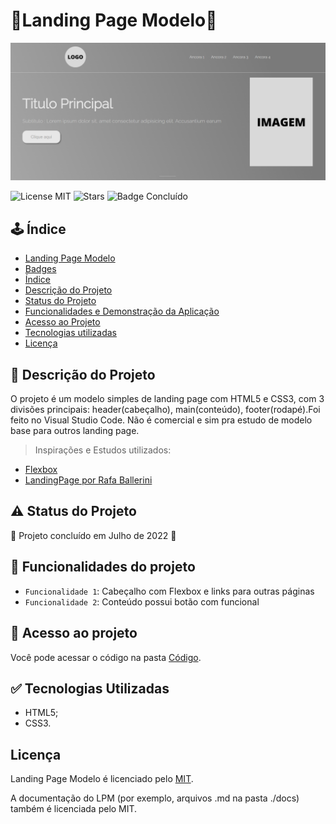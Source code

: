 # 🔵Landing Page Modelo🔵
![Imagem de Capa](c%C3%B3digo/img/CAPA.png)



![License MIT](https://img.shields.io/badge/license-MIT-brightgreen?style=for-the-badge)
![Stars](https://img.shields.io/github/stars/Clousbi/LandingPage?style=for-the-badge)
![Badge Concluído](https://img.shields.io/badge/status-conclu%C3%ADdo-yellow?style=for-the-badge)



## 🕹️ Índice 

* [Landing Page Modelo](#Título-e-Imagem-de-capa)
* [Badges](#badges)
* [Índice](#índice)
* [Descrição do Projeto](#descrição-do-projeto)
* [Status do Projeto](#status-do-Projeto)
* [Funcionalidades e Demonstração da Aplicação](#funcionalidades-e-demonstração-da-aplicação)
* [Acesso ao Projeto](#acesso-ao-projeto)
* [Tecnologias utilizadas](#tecnologias-utilizadas)
* [Licença](#licença)

## 🌻 Descrição do Projeto
O projeto é um modelo simples de landing page com HTML5 e CSS3, com 3 divisões principais: header(cabeçalho), main(conteúdo), footer(rodapé).Foi feito no Visual Studio Code. Não é comercial e sim pra estudo de modelo base para outros landing page.
> Inspirações e Estudos utilizados:
* [Flexbox](https://css-tricks.com/snippets/css/a-guide-to-flexbox/)
* [LandingPage por Rafa Ballerini](https://youtu.be/llF6vD-RljE)


##  ⚠️ Status do Projeto
 
:construction:  Projeto concluído em Julho de 2022  :construction:



## :hammer: Funcionalidades do projeto

- `Funcionalidade 1`: Cabeçalho com Flexbox e links para outras páginas
- `Funcionalidade 2`: Conteúdo possui botão com funcional


## 📁 Acesso ao projeto

Você pode acessar o código na pasta [Código](https://github.com/Clousbi/LandingPage/blob/main/LICENSE). 

## :white_check_mark: Tecnologias Utilizadas
* HTML5;
* CSS3.

## Licença
Landing Page Modelo é licenciado pelo [MIT](https://github.com/Clousbi/LandingPage/blob/main/LICENSE). 
>
A documentação do LPM (por exemplo, arquivos .md na pasta ./docs) também é licenciada pelo MIT.

